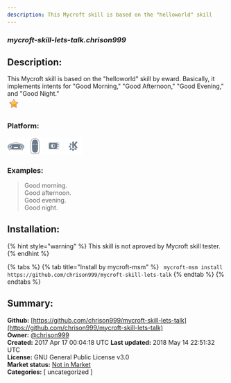```yaml
---
description: This Mycroft skill is based on the "helloworld" skill
---
```


### _mycroft-skill-lets-talk.chrison999_  
## Description:  
This Mycroft skill is based on the "helloworld" skill
by eward.  Basically, it implements intents for "Good
Morning," "Good Afternoon," "Good Evening," and "Good Night."  
![](../.gitbook/assets/star.png)  
  
### Platform:  
 ![Mark I](../.gitbook/assets/mark-1-icon.png)  ![Mark II](../.gitbook/assets/mark-2-icon.png)  ![Picroft](../.gitbook/assets/picroft-icon.png)  ![plasmoid](../.gitbook/assets/kde.png)   
### Examples:  
> Good morning.  
> Good afternoon.  
> Good evening.  
> Good night.  
  
## Installation:  
{% hint style="warning" %}
This skill is not aproved by Mycroft skill tester.
{% endhint %}
    
{% tabs %}
{% tab title="Install by mycroft-msm" %}
``` mycroft-msm install https://github.com/chrison999/mycroft-skill-lets-talk```
{% endtab %}
  {% endtabs %}
    
## Summary:  
**Github:** [https://github.com/chrison999/mycroft-skill-lets-talk](https://github.com/chrison999/mycroft-skill-lets-talk)  
**Owner:** [@chrison999](https://github.com/chrison999)  
**Created:** 2017 Apr 17 00:04:18 UTC  **Last updated:** 2018 May 14 22:51:32 UTC  
**License:** GNU General Public License v3.0  
**Market status:** [Not in Market](https://market.mycroft.ai/skill/)  
**Categories:** [ uncategorized ]   
